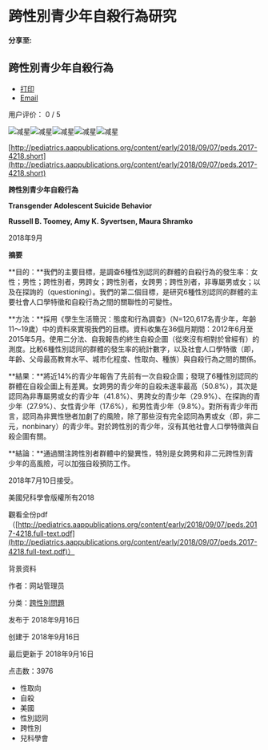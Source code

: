 # 跨性別青少年自殺行為研究

**分享至:**

## 跨性別青少年自殺行為

-   [打印](/contents/transgender/534-2018-09-16-01-57-40?tmpl=component&print=1&page= "JGLOBAL_PRINT_TITLE")
-   [Email](/component/mailto/?tmpl=component&template=txlyd&link=2b488b79731a23f3ba88360d4b11f6b2db416ad6 "JGLOBAL_EMAIL_TITLE")

用户评价： 0 / 5

![减星](/templates/txlyd/images/system/rating_star_blank.png)![减星](/templates/txlyd/images/system/rating_star_blank.png)![减星](/templates/txlyd/images/system/rating_star_blank.png)![减星](/templates/txlyd/images/system/rating_star_blank.png)![减星](/templates/txlyd/images/system/rating_star_blank.png)

[http://pediatrics.aappublications.org/content/early/2018/09/07/peds.2017-4218.short](http://pediatrics.aappublications.org/content/early/2018/09/07/peds.2017-4218.short)

**跨性別青少年自殺行為**

**Transgender Adolescent Suicide Behavior**

**Russell B. Toomey, Amy K. Syvertsen, Maura Shramko**

2018年9月

**摘要**

**目的：**我們的主要目標，是調查6種性別認同的群體的自殺行為的發生率：女性；男性；跨性別者，男跨女；跨性別者，女跨男；跨性別者，非專屬男或女；以及在探詢的（questioning）。我們的第二個目標，是研究6種性別認同的群體的主要社會人口學特徵和自殺行為之間的關聯性的可變性。

**方法：**採用《學生生活簡況：態度和行為調查》（N=120,617名青少年，年齡11～19歲）中的資料來實現我們的目標。資料收集在36個月期間：2012年6月至2015年5月。使用二分法、自我報告的終生自殺企圖（從來沒有相對於曾經有）的測度。比較6種性別認同的群體的發生率的統計數字，以及社會人口學特徵（即，年齡、父母最高教育水平、城市化程度、性取向、種族）與自殺行為之間的關係。

**結果：**將近14%的青少年報告了先前有一次自殺企圖；發現了6種性別認同的群體在自殺企圖上有差異。女跨男的青少年的自殺未遂率最高（50.8%），其次是認同為非專屬男或女的青少年（41.8%）、男跨女的青少年（29.9%）、在探詢的青少年（27.9%）、女性青少年（17.6%），和男性青少年（9.8%）。對所有青少年而言，認同為非異性戀者加劇了的風險，除了那些沒有完全認同為男或女（即，非二元，nonbinary）的青少年。對於跨性別的青少年，沒有其他社會人口學特徵與自殺企圖有關。

**結論：**通過關注跨性別者群體中的變異性，特別是女跨男和非二元跨性別青少年的高風險，可以加強自殺預防工作。

2018年7月10日接受。

美國兒科學會版權所有2018

觀看全份pdf（[http://pediatrics.aappublications.org/content/early/2018/09/07/peds.2017-4218.full-text.pdf](http://pediatrics.aappublications.org/content/early/2018/09/07/peds.2017-4218.full-text.pdf)）

背景资料

作者：网站管理员

分类：[跨性別問題](/contents/transgender)

发布于 2018年9月16日

创建于 2018年9月16日

最后更新于 2018年9月16日

点击数：3976

-   性取向
-   自殺
-   美國
-   性別認同
-   跨性別
-   兒科學會

